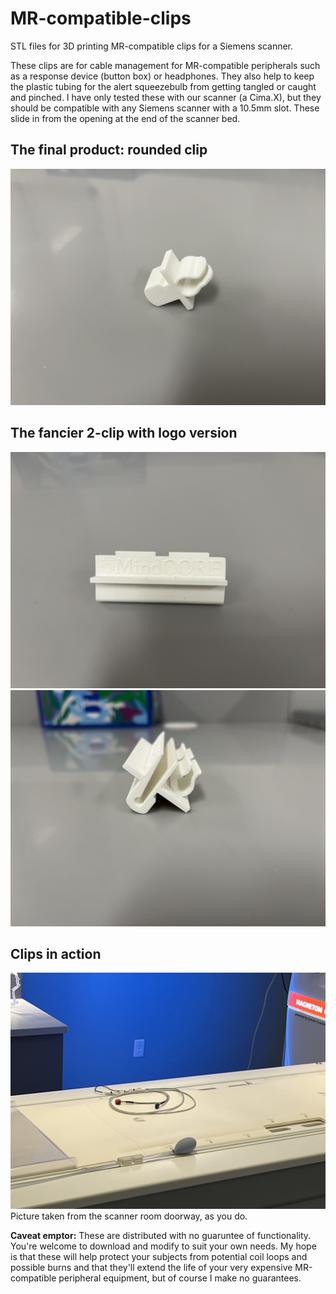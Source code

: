 # MR-compatible-clips
STL files for 3D printing MR-compatible clips for a Siemens scanner.

These clips are for cable management for MR-compatible peripherals such as a response device (button box) or headphones. They also help to keep the plastic tubing for the alert squeezebulb from getting tangled or caught and pinched. I have only tested these with our scanner (a Cima.X), but they should be compatible with any Siemens scanner with a 10.5mm slot. These slide in from the opening at the end of the scanner bed. 
## The final product: rounded clip
![MR-compatible clip, rounded version](https://github.com/Kirwanlab/MR-compatible-clips/blob/main/images/IMG_3483.jpeg)

## The fancier 2-clip with logo version
![MR-compatible clip, longer with logo version](https://github.com/Kirwanlab/MR-compatible-clips/blob/main/images/IMG_3478.jpeg)
![MR-compatible clip, longer with logo version, side view](https://github.com/Kirwanlab/MR-compatible-clips/blob/main/images/IMG_3481.jpeg)

## Clips in action
![MR-compatible clips in action](https://github.com/Kirwanlab/MR-compatible-clips/blob/main/images/IMG_3476.jpeg)
Picture taken from the scanner room doorway, as you do.

**Caveat emptor:** These are distributed with no guaruntee of functionality. You're welcome to download and modify to suit your own needs. My hope is that these will help protect your subjects from potential coil loops and possible burns and that they'll extend the life of your very expensive MR-compatible peripheral equipment, but of course I make no guarantees. 
